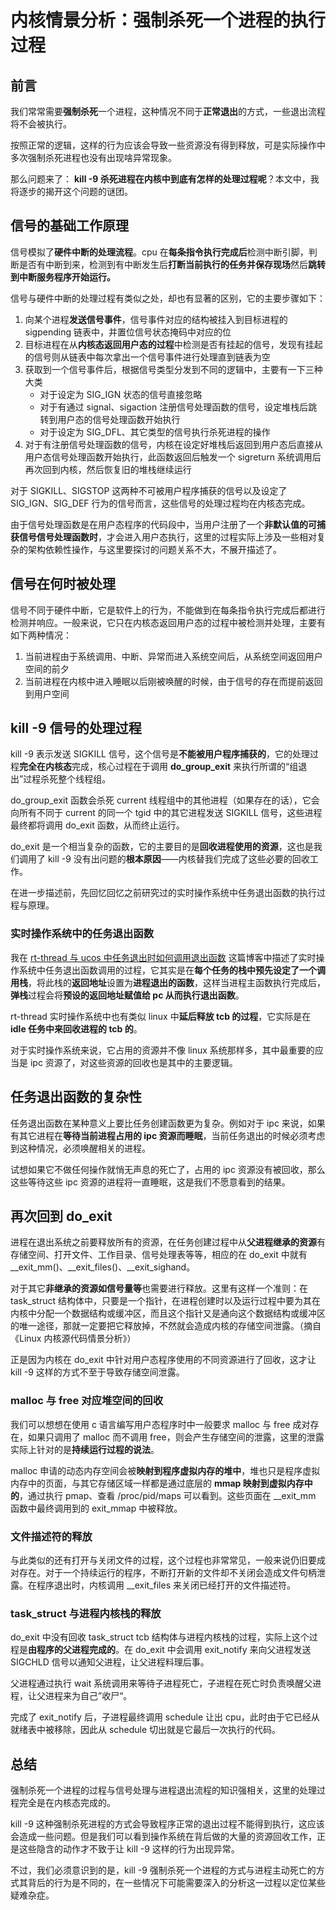 # 内核情景分析：强制杀死一个进程的执行过程
## 前言
我们常常需要**强制杀死**一个进程，这种情况不同于**正常退出**的方式，一些退出流程将不会被执行。

按照正常的逻辑，这样的行为应该会导致一些资源没有得到释放，可是实际操作中多次强制杀死进程也没有出现啥异常现象。

那么问题来了： **kill -9 杀死进程在内核中到底有怎样的处理过程呢**？本文中，我将逐步的揭开这个问题的谜团。

## 信号的基础工作原理
信号模拟了**硬件中断的处理流程**。cpu 在**每条指令执行完成后**检测中断引脚，判断是否有中断到来，检测到有中断发生后**打断当前执行的任务并保存现场**然后**跳转到中断服务程序开始运行。**

信号与硬件中断的处理过程有类似之处，却也有显著的区别，它的主要步骤如下：

1. 向某个进程**发送信号事件**，信号事件对应的结构被挂入到目标进程的 sigpending 链表中，并置位信号状态掩码中对应的位
2. 目标进程在从**内核态返回用户态的过程**中检测是否有挂起的信号，发现有挂起的信号则从链表中每次拿出一个信号事件进行处理直到链表为空
3. 获取到一个信号事件后，根据信号类型分发到不同的逻辑中，主要有一下三种大类
	- 对于设定为 SIG_IGN 状态的信号直接忽略
	- 对于有通过 signal、sigaction 注册信号处理函数的信号，设定堆栈后跳转到用户态的信号处理函数开始执行
	- 对于设定为 SIG_DFL、其它类型的信号执行杀死进程的操作
5. 对于有注册信号处理函数的信号，内核在设定好堆栈后返回到用户态后直接从用户态信号处理函数开始执行，此函数返回后触发一个 sigreturn 系统调用后再次回到内核，然后恢复旧的堆栈继续运行

对于 SIGKILL、SIGSTOP 这两种不可被用户程序捕获的信号以及设定了 SIG_IGN、SIG_DEF 行为的信号而言，这些信号的处理过程均在内核态完成。

由于信号处理函数是在用户态程序的代码段中，当用户注册了一个**非默认值的可捕获信号信号处理函数时**，才会进入用户态执行，这里的过程实际上涉及一些相对复杂的架构依赖性操作，与这里要探讨的问题关系不大，不展开描述了。

## 信号在何时被处理
信号不同于硬件中断，它是软件上的行为，不能做到在每条指令执行完成后都进行检测并响应。一般来说，它只在内核态返回用户态的过程中被检测并处理，主要有如下两种情况：

1. 当前进程由于系统调用、中断、异常而进入系统空间后，从系统空间返回用户空间的前夕
2. 当前进程在内核中进入睡眠以后刚被唤醒的时候，由于信号的存在而提前返回到用户空间

## kill -9 信号的处理过程
kill -9 表示发送 SIGKILL 信号，这个信号是**不能被用户程序捕获的**，它的处理过程**完全在内核态**完成，核心过程在于调用 **do_group_exit** 来执行所谓的“组退出”过程杀死整个线程组。

do_group_exit 函数会杀死 current 线程组中的其他进程（如果存在的话），它会向所有不同于 current 的同一个 tgid 中的其它进程发送 SIGKILL 信号，这些进程最终都将调用 do_exit 函数，从而终止运行。

do_exit 是一个相当复杂的函数，它的主要目的是**回收进程使用的资源**，这也是我们调用了 kill -9 没有出问题的**根本原因**——内核替我们完成了这些必要的回收工作。

在进一步描述前，先回忆回忆之前研究过的实时操作系统中任务退出函数的执行过程与原理。

### 实时操作系统中的任务退出函数
我在 [rt-thread 与 ucos 中任务退出时如何调用退出函数](https://blog.csdn.net/Longyu_wlz/article/details/82987316) 这篇博客中描述了实时操作系统中任务退出函数调用的过程，它其实是在**每个任务的栈中预先设定了一个调用栈**，将此栈的**返回地址**设置为**进程退出的函数**，这样当进程主函数执行完成后，**弹栈**过程会将**预设的返回地址赋值给 pc 从而执行退出函数**。

rt-thread 实时操作系统中也有类似 linux 中**延后释放 tcb 的过程**，它实际是在 **idle 任务中来回收进程的 tcb 的**。

对于实时操作系统来说，它占用的资源并不像 linux 系统那样多，其中最重要的应当是 ipc 资源了，对这些资源的回收也是其中的主要逻辑。

## 任务退出函数的复杂性
任务退出函数在某种意义上要比任务创建函数更为复杂。例如对于 ipc 来说，如果有其它进程在**等待当前进程占用的 ipc 资源而睡眠**，当前任务退出的时候必须考虑到这种情况，必须唤醒相关的进程。

试想如果它不做任何操作就悄无声息的死亡了，占用的 ipc 资源没有被回收，那么这些等待这些 ipc 资源的进程将一直睡眠，这是我们不愿意看到的结果。

## 再次回到 do_exit
进程在退出系统之前要释放所有的资源，在任务创建过程中从**父进程继承的资源**有存储空间、打开文件、工作目录、信号处理表等等，相应的在 do_exit 中就有 __exit_mm()、__exit_files()、__exit_sighand。

对于其它**非继承的资源如信号量等**也需要进行释放。这里有这样一个准则：在 task_struct 结构体中，只要是一个指针，在进程创建时以及运行过程中要为其在内核中分配一个数据结构或缓冲区，而且这个指针又是通向这个数据结构或缓冲区的唯一途径，那就一定要把它释放掉，不然就会造成内核的存储空间泄露。（摘自 《Linux 内核源代码情景分析》）

正是因为内核在 do_exit 中针对用户态程序使用的不同资源进行了回收，这才让 kill -9 这样的方式不至于导致存储空间泄露。

### malloc 与 free 对应堆空间的回收
我们可以想想在使用 c 语言编写用户态程序时中一般要求 malloc 与 free 成对存在，如果只调用了 malloc 而不调用 free，则会产生存储空间的泄露，这里的泄露实际上针对的是**持续运行过程的说法**。

malloc 申请的动态内存空间会被**映射到程序虚拟内存的堆中**，堆也只是程序虚拟内存中的页面，与其它存储区域一样都是通过底层的 **mmap 映射到虚拟内存中的**，通过执行 pmap、查看 /proc/pid/maps 可以看到。这些页面在 __exit_mm 函数中最终调用到的 exit_mmap 中被释放。

### 文件描述符的释放
与此类似的还有打开与关闭文件的过程，这个过程也非常常见，一般来说仍旧要成对存在。对于一个持续运行的程序，不断打开新的文件却不关闭会造成文件句柄泄露。在程序退出时，内核调用 __exit_files 来关闭已经打开的文件描述符。

### task_struct 与进程内核栈的释放
do_exit 中没有回收 task_struct tcb 结构体与进程内核栈的过程，实际上这个过程是**由程序的父进程完成的**。在 do_exit 中会调用 exit_notify 来向父进程发送 SIGCHLD 信号以通知父进程，让父进程料理后事。

父进程通过执行 wait 系统调用来等待子进程死亡，子进程在死亡时负责唤醒父进程，让父进程来为自己”收尸“。 

完成了 exit_notify 后，子进程最终调用 schedule 让出 cpu，此时由于它已经从就绪表中被移除，因此从 schedule 切出就是它最后一次执行的代码。

## 总结
强制杀死一个进程的过程与信号处理与进程退出流程的知识强相关，这里的处理过程完全是在内核态完成的。

kill -9 这种强制杀死进程的方式会导致程序正常的退出过程不能得到执行，这应该会造成一些问题。但是我们可以看到操作系统在背后做的大量的资源回收工作，正是这些隐含的动作才不致于让 kill -9 这样的行为出现异常。

不过，我们必须意识到的是，kill -9 强制杀死一个进程的方式与进程主动死亡的方式其背后的行为是不同的，在一些情况下可能需要深入的分析这一过程以定位某些疑难杂症。


